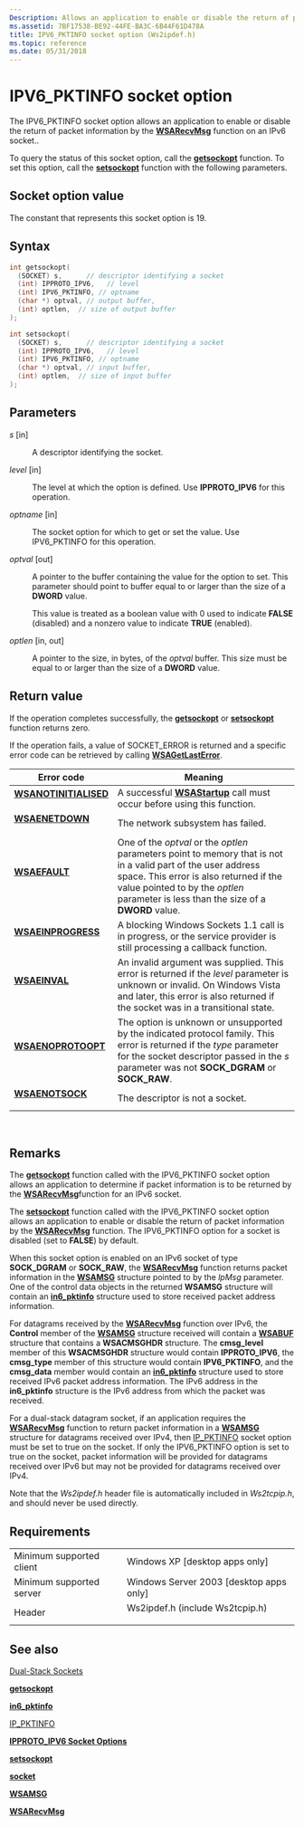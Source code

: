 ```yaml
---
Description: Allows an application to enable or disable the return of packet information by the WSARecvMsg function on an IPv6 socket.
ms.assetid: 7BF17538-BE92-44FE-BA3C-6B44F61D478A
title: IPV6_PKTINFO socket option (Ws2ipdef.h)
ms.topic: reference
ms.date: 05/31/2018
---
```


# IPV6\_PKTINFO socket option

The IPV6\_PKTINFO socket option allows an application to enable or disable the return of packet information by the [**WSARecvMsg**](https://msdn.microsoft.com/library/ms741687(v=VS.85).aspx) function on an IPv6 socket..

To query the status of this socket option, call the [**getsockopt**](/windows/desktop/api/winsock/nf-winsock-getsockopt) function. To set this option, call the [**setsockopt**](/windows/desktop/api/winsock/nf-winsock-setsockopt) function with the following parameters.

## Socket option value

The constant that represents this socket option is 19.

## Syntax


```C++
int getsockopt(
  (SOCKET) s,      // descriptor identifying a socket 
  (int) IPPROTO_IPV6,   // level
  (int) IPV6_PKTINFO, // optname
  (char *) optval, // output buffer,
  (int) optlen,  // size of output buffer
);
```




```C++
int setsockopt(
  (SOCKET) s,      // descriptor identifying a socket 
  (int) IPPROTO_IPV6,   // level
  (int) IPV6_PKTINFO, // optname
  (char *) optval, // input buffer,
  (int) optlen,  // size of input buffer
);
```



## Parameters

<dl> <dt>

*s* \[in\]
</dt> <dd>

A descriptor identifying the socket.

</dd> <dt>

*level* \[in\]
</dt> <dd>

The level at which the option is defined. Use **IPPROTO\_IPV6** for this operation.

</dd> <dt>

*optname* \[in\]
</dt> <dd>

The socket option for which to get or set the value. Use IPV6\_PKTINFO for this operation.

</dd> <dt>

*optval* \[out\]
</dt> <dd>

A pointer to the buffer containing the value for the option to set. This parameter should point to buffer equal to or larger than the size of a **DWORD** value.

This value is treated as a boolean value with 0 used to indicate **FALSE** (disabled) and a nonzero value to indicate **TRUE** (enabled).

</dd> <dt>

*optlen* \[in, out\]
</dt> <dd>

A pointer to the size, in bytes, of the *optval* buffer. This size must be equal to or larger than the size of a **DWORD** value.

</dd> </dl>

## Return value

If the operation completes successfully, the [**getsockopt**](/windows/desktop/api/winsock/nf-winsock-getsockopt) or [**setsockopt**](/windows/desktop/api/winsock/nf-winsock-setsockopt) function returns zero.

If the operation fails, a value of SOCKET\_ERROR is returned and a specific error code can be retrieved by calling [**WSAGetLastError**](/windows/desktop/api/winsock/nf-winsock-wsagetlasterror).



| Error code                                                                                                                                              | Meaning                                                                                                                                                                                                                                                    |
|---------------------------------------------------------------------------------------------------------------------------------------------------------|------------------------------------------------------------------------------------------------------------------------------------------------------------------------------------------------------------------------------------------------------------|
| <dl> <dt>**[WSANOTINITIALISED](windows-sockets-error-codes-2.md)**</dt> </dl> | A successful [**WSAStartup**](/windows/desktop/api/winsock/nf-winsock-wsastartup) call must occur before using this function.<br/>                                                                                                                                                     |
| <dl> <dt>**[WSAENETDOWN](windows-sockets-error-codes-2.md)**</dt> </dl>             | The network subsystem has failed.<br/>                                                                                                                                                                                                               |
| <dl> <dt>**[WSAEFAULT](windows-sockets-error-codes-2.md)**</dt> </dl>                 | One of the *optval* or the *optlen* parameters point to memory that is not in a valid part of the user address space. This error is also returned if the value pointed to by the *optlen* parameter is less than the size of a **DWORD** value.<br/> |
| <dl> <dt>**[WSAEINPROGRESS](windows-sockets-error-codes-2.md)**</dt> </dl>       | A blocking Windows Sockets 1.1 call is in progress, or the service provider is still processing a callback function.<br/>                                                                                                                            |
| <dl> <dt>**[WSAEINVAL](windows-sockets-error-codes-2.md)**</dt> </dl>                 | An invalid argument was supplied. This error is returned if the *level* parameter is unknown or invalid. On Windows Vista and later, this error is also returned if the socket was in a transitional state.<br/>                                     |
| <dl> <dt>**[WSAENOPROTOOPT](windows-sockets-error-codes-2.md)**</dt> </dl>       | The option is unknown or unsupported by the indicated protocol family. This error is returned if the *type* parameter for the socket descriptor passed in the *s* parameter was not **SOCK\_DGRAM** or **SOCK\_RAW**. <br/>                          |
| <dl> <dt>**[WSAENOTSOCK](windows-sockets-error-codes-2.md)**</dt> </dl>             | The descriptor is not a socket.<br/>                                                                                                                                                                                                                 |



 

## Remarks

The [**getsockopt**](/windows/desktop/api/winsock/nf-winsock-getsockopt) function called with the IPV6\_PKTINFO socket option allows an application to determine if packet information is to be returned by the [**WSARecvMsg**](https://msdn.microsoft.com/library/ms741687(v=VS.85).aspx)function for an IPv6 socket.

The [**setsockopt**](/windows/desktop/api/winsock/nf-winsock-setsockopt) function called with the IPV6\_PKTINFO socket option allows an application to enable or disable the return of packet information by the [**WSARecvMsg**](https://msdn.microsoft.com/library/ms741687(v=VS.85).aspx) function. The IPV6\_PKTINFO option for a socket is disabled (set to **FALSE**) by default.

When this socket option is enabled on an IPv6 socket of type **SOCK\_DGRAM** or **SOCK\_RAW**, the [**WSARecvMsg**](https://msdn.microsoft.com/library/ms741687(v=VS.85).aspx) function returns packet information in the [**WSAMSG**](/windows/desktop/api/Ws2def/ns-ws2def-wsamsg) structure pointed to by the *lpMsg* parameter. One of the control data objects in the returned **WSAMSG** structure will contain an [**in6\_pktinfo**](/windows/desktop/api/Ws2ipdef/ns-ws2ipdef-in6_pktinfo) structure used to store received packet address information.

For datagrams received by the [**WSARecvMsg**](https://msdn.microsoft.com/library/ms741687(v=VS.85).aspx) function over IPv6, the **Control** member of the [**WSAMSG**](/windows/desktop/api/Ws2def/ns-ws2def-wsamsg) structure received will contain a [**WSABUF**](/windows/desktop/api/ws2def/ns-ws2def-wsabuf) structure that contains a **WSACMSGHDR** structure. The **cmsg\_level** member of this **WSACMSGHDR** structure would contain **IPPROTO\_IPV6**, the **cmsg\_type** member of this structure would contain **IPV6\_PKTINFO**, and the **cmsg\_data** member would contain an [**in6\_pktinfo**](/windows/desktop/api/Ws2ipdef/ns-ws2ipdef-in6_pktinfo) structure used to store received IPv6 packet address information. The IPv6 address in the **in6\_pktinfo** structure is the IPv6 address from which the packet was received.

For a dual-stack datagram socket, if an application requires the [**WSARecvMsg**](https://msdn.microsoft.com/library/ms741687(v=VS.85).aspx) function to return packet information in a [**WSAMSG**](/windows/desktop/api/Ws2def/ns-ws2def-wsamsg) structure for datagrams received over IPv4, then [IP\_PKTINFO](ip-pktinfo.md) socket option must be set to true on the socket. If only the IPV6\_PKTINFO option is set to true on the socket, packet information will be provided for datagrams received over IPv6 but may not be provided for datagrams received over IPv4.

Note that the *Ws2ipdef.h* header file is automatically included in *Ws2tcpip.h*, and should never be used directly.

## Requirements



|                                     |                                                                                                            |
|-------------------------------------|------------------------------------------------------------------------------------------------------------|
| Minimum supported client<br/> | Windows XP \[desktop apps only\]<br/>                                                                |
| Minimum supported server<br/> | Windows Server 2003 \[desktop apps only\]<br/>                                                       |
| Header<br/>                   | <dl> <dt>Ws2ipdef.h (include Ws2tcpip.h)</dt> </dl> |



## See also

<dl> <dt>

[Dual-Stack Sockets](dual-stack-sockets.md)
</dt> <dt>

[**getsockopt**](/windows/desktop/api/winsock/nf-winsock-getsockopt)
</dt> <dt>

[**in6\_pktinfo**](/windows/desktop/api/Ws2ipdef/ns-ws2ipdef-in6_pktinfo)
</dt> <dt>

[IP\_PKTINFO](ip-pktinfo.md)
</dt> <dt>

[**IPPROTO\_IPV6 Socket Options**](ipproto-ipv6-socket-options.md)
</dt> <dt>

[**setsockopt**](/windows/desktop/api/winsock/nf-winsock-setsockopt)
</dt> <dt>

[**socket**](/windows/desktop/api/Winsock2/nf-winsock2-socket)
</dt> <dt>

[**WSAMSG**](/windows/desktop/api/Ws2def/ns-ws2def-wsamsg)
</dt> <dt>

[**WSARecvMsg**](https://msdn.microsoft.com/library/ms741687(v=VS.85).aspx)
</dt> </dl>

 

 




